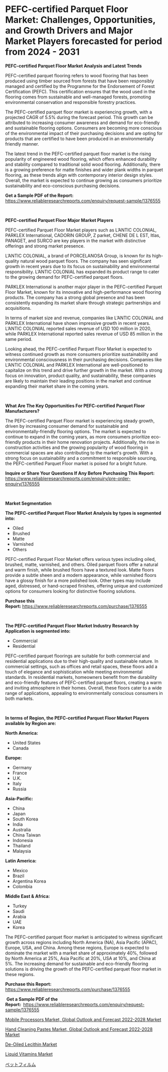 <p><h1>PEFC-certified Parquet Floor Market: Challenges, Opportunities, and Growth Drivers and Major Market Players forecasted for period from 2024 - 2031</h1></p><p><strong>PEFC-certified Parquet Floor Market Analysis and Latest Trends</strong></p>
<p><p>PEFC-certified parquet flooring refers to wood flooring that has been produced using timber sourced from forests that have been responsibly managed and certified by the Programme for the Endorsement of Forest Certification (PEFC). This certification ensures that the wood used in the flooring comes from sustainable and well-managed forests, promoting environmental conservation and responsible forestry practices.</p><p>The PEFC-certified parquet floor market is experiencing growth, with a projected CAGR of 5.5% during the forecast period. This growth can be attributed to increasing consumer awareness and demand for eco-friendly and sustainable flooring options. Consumers are becoming more conscious of the environmental impact of their purchasing decisions and are opting for products that are certified to have been produced in an environmentally friendly manner.</p><p>The latest trend in the PEFC-certified parquet floor market is the rising popularity of engineered wood flooring, which offers enhanced durability and stability compared to traditional solid wood flooring. Additionally, there is a growing preference for matte finishes and wider plank widths in parquet flooring, as these trends align with contemporary interior design styles. Overall, the market is expected to continue growing as consumers prioritize sustainability and eco-conscious purchasing decisions.</p></p>
<p><strong>Get a Sample PDF of the Report:&nbsp;</strong> <a href="https://www.reliableresearchreports.com/enquiry/request-sample/1376555">https://www.reliableresearchreports.com/enquiry/request-sample/1376555</a></p>
<p>&nbsp;</p>
<p><strong>PEFC-certified Parquet Floor Major Market Players</strong></p>
<p><p>PEFC-certified Parquet Floor Market players such as L’ANTIC COLONIAL, PARKLEX International, CADORIN GROUP, Z parket, CHENE DE L EST, Itlas, PANAGET, and SURCO are key players in the market with distinctive offerings and strong market presence.</p><p>L’ANTIC COLONIAL, a brand of PORCELANOSA Group, is known for its high-quality natural wood parquet floors. The company has seen significant growth in recent years due to its focus on sustainability and environmental responsibility. L’ANTIC COLONIAL has expanded its product range to cater to the growing demand for PEFC-certified parquet floors.</p><p>PARKLEX International is another major player in the PEFC-certified Parquet Floor Market, known for its innovative and high-performance wood flooring products. The company has a strong global presence and has been consistently expanding its market share through strategic partnerships and acquisitions.</p><p>In terms of market size and revenue, companies like L’ANTIC COLONIAL and PARKLEX International have shown impressive growth in recent years. L’ANTIC COLONIAL reported sales revenue of USD 100 million in 2020, while PARKLEX International reported sales revenue of USD 85 million in the same period.</p><p>Looking ahead, the PEFC-certified Parquet Floor Market is expected to witness continued growth as more consumers prioritize sustainability and environmental consciousness in their purchasing decisions. Companies like L’ANTIC COLONIAL and PARKLEX International are well-positioned to capitalize on this trend and drive further growth in the market. With a strong focus on innovation, product quality, and sustainability, these companies are likely to maintain their leading positions in the market and continue expanding their market share in the coming years.</p></p>
<p>&nbsp;</p>
<p><strong>What Are The Key Opportunities For PEFC-certified Parquet Floor Manufacturers?</strong></p>
<p><p>The PEFC-certified Parquet Floor market is experiencing steady growth, driven by increasing consumer demand for sustainable and environmentally-friendly flooring options. The market is expected to continue to expand in the coming years, as more consumers prioritize eco-friendly products in their home renovation projects. Additionally, the rise in construction activities and the growing popularity of wood flooring in commercial spaces are also contributing to the market's growth. With a strong focus on sustainability and a commitment to responsible sourcing, the PEFC-certified Parquet Floor market is poised for a bright future.</p></p>
<p><strong>Inquire or Share Your Questions If Any Before Purchasing This Report:</strong> <a href="https://www.reliableresearchreports.com/enquiry/pre-order-enquiry/1376555">https://www.reliableresearchreports.com/enquiry/pre-order-enquiry/1376555</a></p>
<p>&nbsp;</p>
<p><strong>Market Segmentation</strong></p>
<p><strong>The PEFC-certified Parquet Floor Market Analysis by types is segmented into:</strong></p>
<p><ul><li>Oiled</li><li>Brushed</li><li>Matte</li><li>Varnished</li><li>Others</li></ul></p>
<p><p>PEFC-certified Parquet Floor Market offers various types including oiled, brushed, matte, varnished, and others. Oiled parquet floors offer a natural and warm finish, while brushed floors have a textured look. Matte floors provide a subtle sheen and a modern appearance, while varnished floors have a glossy finish for a more polished look. Other types may include aged, distressed, or hand-scraped finishes, offering unique and customized options for consumers looking for distinctive flooring solutions.</p></p>
<p><strong>Purchase this Report:&nbsp;</strong><a href="https://www.reliableresearchreports.com/purchase/1376555">https://www.reliableresearchreports.com/purchase/1376555</a></p>
<p>&nbsp;</p>
<p><strong>The PEFC-certified Parquet Floor Market Industry Research by Application is segmented into:</strong></p>
<p><ul><li>Commercial</li><li>Residential</li></ul></p>
<p><p>PEFC-certified parquet floorings are suitable for both commercial and residential applications due to their high-quality and sustainable nature. In commercial settings, such as offices and retail spaces, these floors add a touch of elegance and sophistication while meeting environmental standards. In residential markets, homeowners benefit from the durability and eco-friendly features of PEFC-certified parquet floors, creating a warm and inviting atmosphere in their homes. Overall, these floors cater to a wide range of applications, appealing to environmentally conscious consumers in both markets.</p></p>
<p>&nbsp;</p>
<p><strong>In terms of Region, the PEFC-certified Parquet Floor Market Players available by Region are:</strong></p>
<p>
    <p> <strong> North America: </strong>
        <ul>
            <li>United States</li>
            <li>Canada</li>
        </ul>
        </p> 
    <p> <strong> Europe: </strong>
        <ul>
            <li>Germany</li>
            <li>France</li>
            <li>U.K.</li>
            <li>Italy</li>
            <li>Russia</li>
        </ul>
        </p> 
    <p> <strong> Asia-Pacific: </strong>
        <ul>
            <li>China</li>
            <li>Japan</li>
            <li>South Korea</li>
            <li>India</li>
            <li>Australia</li>
            <li>China Taiwan</li>
            <li>Indonesia</li>
            <li>Thailand</li>
            <li>Malaysia</li>
        </ul>
        </p> 
    <p> <strong> Latin America: </strong>
        <ul>
            <li>Mexico</li>
            <li>Brazil</li>
            <li>Argentina Korea</li>
            <li>Colombia</li>
        </ul>
        </p> 
    <p> <strong> Middle East & Africa: </strong>
        <ul>
            <li>Turkey</li>
            <li>Saudi</li>
            <li>Arabia</li>
            <li>UAE</li>
            <li>Korea</li>
        </ul>
    </p>
    </p>
<p><p>The PEFC-certified parquet floor market is anticipated to witness significant growth across regions including North America (NA), Asia Pacific (APAC), Europe, USA, and China. Among these regions, Europe is expected to dominate the market with a market share of approximately 40%, followed by North America at 25%, Asia Pacific at 20%, USA at 10%, and China at 5%. The increasing demand for sustainable and eco-friendly flooring solutions is driving the growth of the PEFC-certified parquet floor market in these regions.</p></p>
<p><strong>Purchase this Report: </strong><a href="https://www.reliableresearchreports.com/purchase/1376555">https://www.reliableresearchreports.com/purchase/1376555</a></p>
<p>&nbsp;<strong>Get a Sample PDF of the Report:&nbsp;&nbsp;</strong><a href="https://www.reliableresearchreports.com/enquiry/request-sample/1376555">https://www.reliableresearchreports.com/enquiry/request-sample/1376555</a></p>
<p><strong></strong></p>
<p><p><a href="https://summer-dogwood-3e9.notion.site/Mobile-Processors-Market-Global-Outlook-and-Forecast-2022-2028-Market-Furnish-Information-about-Mar-776c8e57215541c6843c17f1eac06a8c">Mobile Processors Market, Global Outlook and Forecast 2022-2028 Market</a></p><p><a href="https://funky-papaya-cf4.notion.site/Hand-Cleaning-Pastes-Market-Global-Outlook-and-Forecast-2022-2028-Market-Research-Report-Unlocks-An-3aa8d3666b934e73878c8bb8a36f2325">Hand Cleaning Pastes Market, Global Outlook and Forecast 2022-2028 Market</a></p><p><a href="https://view.publitas.com/reportprime-1/de-oiled-lecithin-market-provides-detailed-segmentation-of-this-market-based-on-type-application-and-region-and-forecast-for-the-period-from-2024-2031/">De-Oiled Lecithin Market</a></p><p><a href="https://view.publitas.com/reportprime-1/liquid-vitamins-market-a-comprehensive-report-of-its-market-share-growth-trends-2024-2031/">Liquid Vitamins Market</a></p><p><a href="https://medium.com/@diegogaylord2023/%E3%83%9A%E3%83%83%E3%83%88%E3%83%95%E3%82%A3%E3%83%AB%E3%83%A0%E5%B8%82%E5%A0%B4%E3%81%AE%E8%A6%8F%E6%A8%A1%E3%81%A8%E5%B8%82%E5%A0%B4%E5%8B%95%E5%90%91-%E5%AE%8C%E5%85%A8%E3%81%AA%E7%94%A3%E6%A5%AD%E6%A6%82%E8%A6%81-2024%E5%B9%B4%E3%81%8B%E3%82%892031%E5%B9%B4%E3%81%BE%E3%81%A7-0701d63aea92">ペットフィルム</a></p></p>